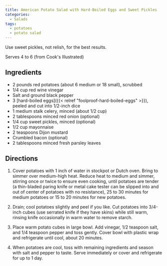 ```yaml
---
title: American Potato Salad with Hard-Boiled Eggs and Sweet Pickles
categories:
  - Salads
tags:
  - potatoes
  - potato salad
---
```


Use sweet pickles, not relish, for the best results.

Serves 4 to 6 (from Cook's Illustrated)

## Ingredients

- 2 pounds red potatoes (about 6 medium or 18 small), scrubbed
- 1/4 cup red wine vinegar
- Salt and ground black pepper
- 3 [hard-boiled eggs]({{< relref "foolproof-hard-boiled-eggs" >}}), peeled and cut into 1/2-inch dice
- 1 medium stalk celery, minced (about 1/2 cup)
- 2 tablespoons minced red onion (optional)
- 1/4 cup sweet pickles, minced (optional)
- 1/2 cup mayonnaise
- 2 teaspoons Dijon mustard
- Crumbled bacon (optional)
- 2 tablespoons minced fresh parsley leaves

## Directions

1. Cover potatoes with 1 inch of water in stockpot or Dutch oven. Bring to
simmer over medium-high heat. Reduce heat to medium and simmer,
stirring once or twice to ensure even cooking, until potatoes are tender (a
thin-bladed paring knife or metal cake tester can be slipped into and out of
center of potatoes with no resistance), 25 to 30 minutes for medium
potatoes or 15 to 20 minutes for new potatoes.

2. Drain; cool potatoes slightly and peel if you like. Cut potatoes into
3/4-inch cubes (use serrated knife if they have skins) while still warm,
rinsing knife occasionally in warm water to remove starch.

3. Place warm potato cubes in large bowl. Add vinegar, 1/2 teaspoon salt,
and 1/4 teaspoon pepper and toss gently. Cover bowl with plastic wrap and
refrigerate until cool, about 20 minutes.

4. When potatoes are cool, toss with remaining ingredients and season with
salt and pepper to taste. Serve immediately or cover and refrigerate for up
to 1 day.
